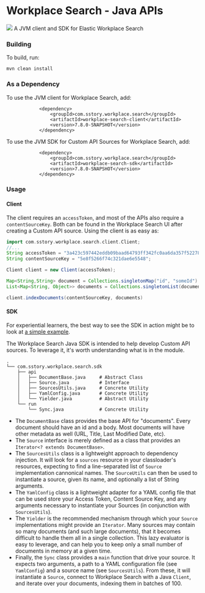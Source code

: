# Workplace Search - Java APIs
![](https://travis-ci.org/seanstory/workplace-search-java.svg)
A JVM client and SDK for Elastic Workplace Search

### Building
To build, run:

    mvn clean install

### As a Dependency
To use the JVM client for Workplace Search, add:

```
            <dependency>
                <groupId>com.sstory.workplace.search</groupId>
                <artifactId>workplace-search-client</artifactId>
                <version>7.8.0-SNAPSHOT</version>
            </dependency>
```

To use the JVM SDK for Custom API Sources for Workplace Search, add:

```
            <dependency>
                <groupId>com.sstory.workplace.search</groupId>
                <artifactId>workplace-search-sdk</artifactId>
                <version>7.8.0-SNAPSHOT</version>
            </dependency>
```

### Usage
#### Client
The client requires an `accessToken`, and most of the APIs also require a `contentSourceKey`. Both can be found in the Workplace
Search UI after creating a Custom API source. Using the client is as easy as:

```groovy
import com.sstory.workplace.search.client.Client;
//...
String accessToken = "3a423c597442eddb09baad64793ff342fc0aa6da357f5227888d44b3386cf722";
String contentSourceKey = "5e8f5266f74c321dae6e5548";

Client client = new Client(accessToken);

Map<String,String> document = Collections.singletonMap("id", "someId")
List<Map<String, Object>> documents = Collections.singletonList(document)

client.indexDocuments(contentSourceKey, documents)
```

#### SDK

For experiential learners, the best way to see the SDK in action might be to look at [a simple example](https://github.com/seanstory/ws-custom-source-example).

The Workplace Search Java SDK is intended to help develop Custom API sources. To leverage it, it's worth understanding
what is in the module.

```
.
└── com.sstory.workplace.search.sdk
    ├── api
    │   ├── DocumentBase.java     # Abstract Class
    │   ├── Source.java           # Interface
    │   ├── SourcesUtils.java     # Concrete Utility
    │   ├── YamlConfig.java       # Concrete Utility
    │   └── Yielder.java          # Abstract Utility
    └── run
        └── Sync.java             # Concrete Utility
```

* The `DocumentBase` class provides the base API for "documents". Every document should have an id and a body. Most documents
will have other metadata as well (URL, Title, Last Modified Date, etc).
* The `Source` interface is merely defined as a class that provides an `Iterator<? extends DocumentBase>`.
* The `SourcesUtils` class is a lightweight approach to dependency injection. It will look for a `sources` resource in your classloader's resources, expecting to find a line-separated list of `Source` implementation cannonical names. The `SourceUtils` can then be used to instantiate a source, given its name, and optionally a list of String arguments.
* The `YamlConfig` class is a lightweight adapter for a YAML config file that can be used store your Access Token, Content Source Key, and any arguments necessary to instantiate your Sources (in conjunction with `SourcesUtils`).
* The `Yielder` is the recommended mechanism through which your `Source` implementations might provide an `Iterator`. Many sources may contain so many documents (and such large documents), that it becomes difficult to handle them all in a single collection. This lazy evaluator is easy to leverage, and can help you to keep only a small number of documents in memory at a given time.
* Finally, the `Sync` class provides a `main` function that drive your source. It expects two arguments, a path to a YAML configuration file (see `YamlConfig`) and a source name (see `SourcesUtils`). From these, it will instantiate a `Source`, connect to Workplace Search with a Java `Client`, and iterate over your documents, indexing them in batches of 100.
